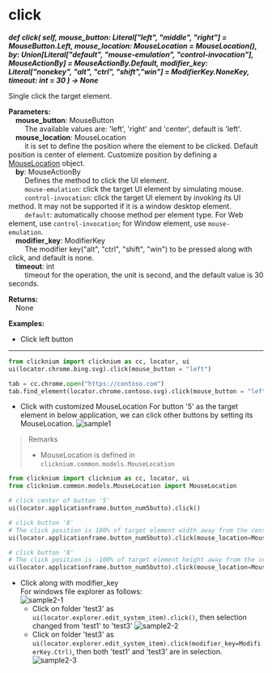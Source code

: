 # click 
***def click(
        self,
        mouse_button: Literal["left", "middle", "right"] = MouseButton.Left,
        mouse_location: MouseLocation = MouseLocation(),
        by: Union[Literal["default", "mouse-emulation", "control-invocation"], MouseActionBy] = MouseActionBy.Default,
        modifier_key: Literal["nonekey", "alt", "ctrl", "shift","win"]  = ModifierKey.NoneKey,
        timeout: int = 30
    ) -> None***  

Single click the target element.

**Parameters:**  
    &emsp;**mouse_button**: MouseButton  
        &emsp;&emsp; The available values are: 'left', 'right' and 'center', default is 'left'.  
    &emsp;**mouse_location**: MouseLocation  
        &emsp;&emsp; it is set to define the position where the element to be clicked. Default position is center of element. Customize position by defining a [MouseLocation](./mouselocation.md) object.   
    &emsp;**by**: MouseActionBy  
        &emsp;&emsp; Defines the method to click the UI element.  
        &emsp;&emsp; `mouse-emulation`: click the target UI element by simulating mouse.  
        &emsp;&emsp; `control-invocation`: click the target UI element by invoking its UI method. It may not be supported if it is a window desktop element.  
        &emsp;&emsp; `default`: automatically choose method per element type. For Web element, use `control-invocation`; for Window element, use `mouse-emulation`.  
    &emsp;**modifier_key**: ModifierKey  
        &emsp;&emsp; The modifier key("alt", "ctrl", "shift", "win") to be pressed along with click, and default is none.      
    &emsp;**timeout**: int  
        &emsp;&emsp; timeout for the operation, the unit is second, and the default value is 30 seconds. 

**Returns:**  
    &emsp;None

**Examples:**

- Click left button
***
```python
from clicknium import clicknium as cc, locator, ui
ui(locator.chrome.bing.svg).click(mouse_button = "left")

tab = cc.chrome.open("https://contoso.com")
tab.find_element(locator.chrome.contoso.svg).click(mouse_button = "left")
```

- Click with customized MouseLocation
For button '5' as the target element in below application, we can click other buttons by setting its MouseLocation.
![sample1](../../../img/click_sample1.png)

> Remarks
>- MouseLocation is defined in `clicknium.common.models.MouseLocation`


```python
from clicknium import clicknium as cc, locator, ui
from clicknium.common.models.MouseLocation import MouseLocation

# click center of button '5'
ui(locator.applicationframe.button_num5butto).click()

# click button '6' 
# The click position is 100% of target element width away from the center of button '5' in x direction
ui(locator.applicationframe.button_num5butto).click(mouse_location=MouseLocation(xrate=1))

# click button '8'
# The click position is -100% of target element height away from the center of button '5' in y direction
ui(locator.applicationframe.button_num5butto).click(mouse_location=MouseLocation(yrate=-1))
```

- Click along with modifier_key  
For windows file explorer as follows:  
![sample2-1](../../../img/click_sample21.png)  
  - Click on folder 'test3' as `ui(locator.explorer.edit_system_item).click()`, then selection changed from 'test1' to 'test3'
![sample2-2](../../../img/click_sample22.png)  
  - Click on folder 'test3' as `ui(locator.explorer.edit_system_item).click(modifier_key=ModifierKey.Ctrl)`, then both 'test1' and 'test3' are in selection.
![sample2-3](../../../img/click_sample23.png) 